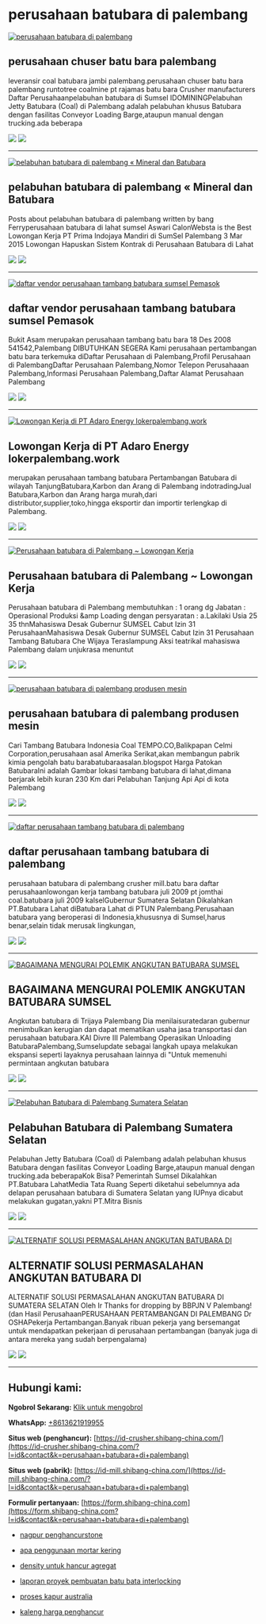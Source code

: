 # perusahaan batubara di palembang

<a href="https://swt.shibang-china.com/?l=id&img&k=perusahaan+batubara+di+palembang" target="_blank">![perusahaan batubara di palembang](http://static.shibang-china.com/all-800x300/269.jpg)</a>

## perusahaan chuser batu bara palembang
leveransir coal batubara jambi palembang.perusahaan chuser batu bara palembang runtotree coalmine pt rajamas batu bara Crusher manufacturers Daftar Perusahaanpelabuhan batubara di Sumsel IDOMININGPelabuhan Jetty Batubara (Coal) di Palembang adalah pelabuhan khusus Batubara dengan fasilitas Conveyor Loading Barge,ataupun manual dengan trucking.ada beberapa


<a href="https://whatsapp.shibangsoft.com/WhatsApp.php" target="_blank" title="WhatsApp">![](http://static.shibang-china.com/icon/whatsapp.png)</a> <a href="https://swt.shibang-china.com/?l=id&icon&k=perusahaan+batubara+di+palembang" target="_blank">![](http://static.shibang-china.com/icon/chat-id.png)</a>

---

<a href="https://swt.shibang-china.com/?l=id&img&k=perusahaan+batubara+di+palembang" target="_blank">![pelabuhan batubara di palembang « Mineral dan Batubara](http://static.shibang-china.com/all-800x300/104.jpg)</a>

## pelabuhan batubara di palembang « Mineral dan Batubara
Posts about pelabuhan batubara di palembang written by bang Ferryperusahaan batubara di lahat sumsel Aswari CalonWebsta is the Best Lowongan Kerja PT Prima Indojaya Mandiri di SumSel Palembang 3 Mar 2015 Lowongan Hapuskan Sistem Kontrak di Perusahaan Batubara di Lahat


<a href="https://whatsapp.shibangsoft.com/WhatsApp.php" target="_blank" title="WhatsApp">![](http://static.shibang-china.com/icon/whatsapp.png)</a> <a href="https://swt.shibang-china.com/?l=id&icon&k=perusahaan+batubara+di+palembang" target="_blank">![](http://static.shibang-china.com/icon/chat-id.png)</a>

---

<a href="https://swt.shibang-china.com/?l=id&img&k=perusahaan+batubara+di+palembang" target="_blank">![daftar vendor perusahaan tambang batubara sumsel Pemasok](http://static.shibang-china.com/all-800x300/1174.jpg)</a>

## daftar vendor perusahaan tambang batubara sumsel Pemasok
Bukit Asam merupakan perusahaan tambang batu bara 18 Des 2008 541542,Palembang DIBUTUHKAN SEGERA Kami perusahaan pertambangan batu bara terkemuka diDaftar Perusahaan di Palembang,Profil Perusahaan di PalembangDaftar Perusahaan Palembang,Nomor Telepon Perusahaaan Palembang,Informasi Perusahaan Palembang,Daftar Alamat Perusahaan Palembang


<a href="https://whatsapp.shibangsoft.com/WhatsApp.php" target="_blank" title="WhatsApp">![](http://static.shibang-china.com/icon/whatsapp.png)</a> <a href="https://swt.shibang-china.com/?l=id&icon&k=perusahaan+batubara+di+palembang" target="_blank">![](http://static.shibang-china.com/icon/chat-id.png)</a>

---

<a href="https://swt.shibang-china.com/?l=id&img&k=perusahaan+batubara+di+palembang" target="_blank">![Lowongan Kerja di PT Adaro Energy lokerpalembang.work](http://static.shibang-china.com/all-800x300/1524.jpg)</a>

## Lowongan Kerja di PT Adaro Energy lokerpalembang.work
merupakan perusahaan tambang batubara Pertambangan Batubara di wilayah TanjungBatubara,Karbon dan Arang di Palembang indotradingJual Batubara,Karbon dan Arang harga murah,dari distributor,supplier,toko,hingga eksportir dan importir terlengkap di Palembang.


<a href="https://whatsapp.shibangsoft.com/WhatsApp.php" target="_blank" title="WhatsApp">![](http://static.shibang-china.com/icon/whatsapp.png)</a> <a href="https://swt.shibang-china.com/?l=id&icon&k=perusahaan+batubara+di+palembang" target="_blank">![](http://static.shibang-china.com/icon/chat-id.png)</a>

---

<a href="https://swt.shibang-china.com/?l=id&img&k=perusahaan+batubara+di+palembang" target="_blank">![Perusahaan batubara di Palembang ~ Lowongan Kerja](http://static.shibang-china.com/all-800x300/282.jpg)</a>

## Perusahaan batubara di Palembang ~ Lowongan Kerja
Perusahaan batubara di Palembang membutuhkan : 1 orang dg Jabatan : Operasional Produksi &amp Loading dengan persyaratan : a.Lakilaki Usia 25 35 thnMahasiswa Desak Gubernur SUMSEL Cabut Izin 31 PerusahaanMahasiswa Desak Gubernur SUMSEL Cabut Izin 31 Perusahaan Tambang Batubara Che Wijaya Teraslampung Aksi teatrikal mahasiswa Palembang dalam unjukrasa menuntut


<a href="https://whatsapp.shibangsoft.com/WhatsApp.php" target="_blank" title="WhatsApp">![](http://static.shibang-china.com/icon/whatsapp.png)</a> <a href="https://swt.shibang-china.com/?l=id&icon&k=perusahaan+batubara+di+palembang" target="_blank">![](http://static.shibang-china.com/icon/chat-id.png)</a>

---

<a href="https://swt.shibang-china.com/?l=id&img&k=perusahaan+batubara+di+palembang" target="_blank">![perusahaan batubara di palembang produsen mesin](http://static.shibang-china.com/all-800x300/173.jpg)</a>

## perusahaan batubara di palembang produsen mesin
Cari Tambang Batubara Indonesia Coal TEMPO.CO,Balikpapan Celmi Corporation,perusahaan asal Amerika Serikat,akan membangun pabrik kimia pengolah batu barabatubaraasalan.blogspot Harga Patokan BatubaraIni adalah Gambar lokasi tambang batubara di lahat,dimana berjarak lebih kuran 230 Km dari Pelabuhan Tanjung Api Api di kota Palembang


<a href="https://whatsapp.shibangsoft.com/WhatsApp.php" target="_blank" title="WhatsApp">![](http://static.shibang-china.com/icon/whatsapp.png)</a> <a href="https://swt.shibang-china.com/?l=id&icon&k=perusahaan+batubara+di+palembang" target="_blank">![](http://static.shibang-china.com/icon/chat-id.png)</a>

---

<a href="https://swt.shibang-china.com/?l=id&img&k=perusahaan+batubara+di+palembang" target="_blank">![daftar perusahaan tambang batubara di palembang](http://static.shibang-china.com/all-800x300/1006.jpg)</a>

## daftar perusahaan tambang batubara di palembang
perusahaan batubara di palembang crusher mill.batu bara daftar perusahaanlowongan kerja tambang batubara juli 2009 pt jomthai coal.batubara juli 2009 kalselGubernur Sumatera Selatan Dikalahkan PT.Batubara Lahat diBatubara Lahat di PTUN Palembang.Perusahaan batubara yang beroperasi di Indonesia,khususnya di Sumsel,harus benar,selain tidak merusak lingkungan,


<a href="https://whatsapp.shibangsoft.com/WhatsApp.php" target="_blank" title="WhatsApp">![](http://static.shibang-china.com/icon/whatsapp.png)</a> <a href="https://swt.shibang-china.com/?l=id&icon&k=perusahaan+batubara+di+palembang" target="_blank">![](http://static.shibang-china.com/icon/chat-id.png)</a>

---

<a href="https://swt.shibang-china.com/?l=id&img&k=perusahaan+batubara+di+palembang" target="_blank">![BAGAIMANA MENGURAI POLEMIK ANGKUTAN BATUBARA SUMSEL](http://static.shibang-china.com/all-800x300/492.jpg)</a>

## BAGAIMANA MENGURAI POLEMIK ANGKUTAN BATUBARA SUMSEL
Angkutan batubara di Trijaya Palembang Dia menilaisuratedaran gubernur menimbulkan kerugian dan dapat mematikan usaha jasa transportasi dan perusahaan batubara.KAI Divre III Palembang Operasikan Unloading BatubaraPalembang,Sumselupdate sebagai langkah upaya melakukan ekspansi seperti layaknya perusahaan lainnya di "Untuk memenuhi permintaan angkutan batubara


<a href="https://whatsapp.shibangsoft.com/WhatsApp.php" target="_blank" title="WhatsApp">![](http://static.shibang-china.com/icon/whatsapp.png)</a> <a href="https://swt.shibang-china.com/?l=id&icon&k=perusahaan+batubara+di+palembang" target="_blank">![](http://static.shibang-china.com/icon/chat-id.png)</a>

---

<a href="https://swt.shibang-china.com/?l=id&img&k=perusahaan+batubara+di+palembang" target="_blank">![Pelabuhan Batubara di Palembang Sumatera Selatan](http://static.shibang-china.com/all-800x300/708.jpg)</a>

## Pelabuhan Batubara di Palembang Sumatera Selatan
Pelabuhan Jetty Batubara (Coal) di Palembang adalah pelabuhan khusus Batubara dengan fasilitas Conveyor Loading Barge,ataupun manual dengan trucking.ada beberapaKok Bisa? Pemerintah Sumsel Dikalahkan PT.Batubara LahatMedia Tata Ruang Seperti diketahui sebelumnya ada delapan perusahaan batubara di Sumatera Selatan yang IUPnya dicabut melakukan gugatan,yakni PT.Mitra Bisnis


<a href="https://whatsapp.shibangsoft.com/WhatsApp.php" target="_blank" title="WhatsApp">![](http://static.shibang-china.com/icon/whatsapp.png)</a> <a href="https://swt.shibang-china.com/?l=id&icon&k=perusahaan+batubara+di+palembang" target="_blank">![](http://static.shibang-china.com/icon/chat-id.png)</a>

---

<a href="https://swt.shibang-china.com/?l=id&img&k=perusahaan+batubara+di+palembang" target="_blank">![ALTERNATIF SOLUSI PERMASALAHAN ANGKUTAN BATUBARA DI](http://static.shibang-china.com/all-800x300/898.jpg)</a>

## ALTERNATIF SOLUSI PERMASALAHAN ANGKUTAN BATUBARA DI
ALTERNATIF SOLUSI PERMASALAHAN ANGKUTAN BATUBARA DI SUMATERA SELATAN Oleh Ir Thanks for dropping by BBPJN V Palembang! (dan Hasil PerusahaanPERUSAHAAN PERTAMBANGAN DI PALEMBANG Dr OSHAPekerja Pertambangan.Banyak ribuan pekerja yang bersemangat untuk mendapatkan pekerjaan di perusahaan pertambangan (banyak juga di antara mereka yang sudah berpengalama)


<a href="https://whatsapp.shibangsoft.com/WhatsApp.php" target="_blank" title="WhatsApp">![](http://static.shibang-china.com/icon/whatsapp.png)</a> <a href="https://swt.shibang-china.com/?l=id&icon&k=perusahaan+batubara+di+palembang" target="_blank">![](http://static.shibang-china.com/icon/chat-id.png)</a>

---
## Hubungi kami:

**Ngobrol Sekarang:** [Klik untuk mengobrol](https://swt.shibang-china.com?l=id&contact&k=perusahaan+batubara+di+palembang)

**WhatsApp:**  [+8613621919955](https://whatsapp.shibangsoft.com/WhatsApp.php)

**Situs web (penghancur):** [https://id-crusher.shibang-china.com/](https://id-crusher.shibang-china.com/?l=id&contact&k=perusahaan+batubara+di+palembang)

**Situs web (pabrik):** [https://id-mill.shibang-china.com/](https://id-mill.shibang-china.com/?l=id&contact&k=perusahaan+batubara+di+palembang)

**Formulir pertanyaan:** [https://form.shibang-china.com](https://form.shibang-china.com?l=id&contact&k=perusahaan+batubara+di+palembang)

* [nagpur penghancurstone](../39/nagpur%20penghancurstone.md)

* [apa penggunaan mortar kering](../40/apa%20penggunaan%20mortar%20kering.md)

* [density untuk hancur agregat](../32/density%20untuk%20hancur%20agregat.md)

* [laporan proyek pembuatan batu bata interlocking](../34/laporan%20proyek%20pembuatan%20batu%20bata%20interlocking.md)

* [proses kapur australia](../34/proses%20kapur%20australia.md)

* [kaleng harga penghancur](../33/kaleng%20harga%20penghancur.md)